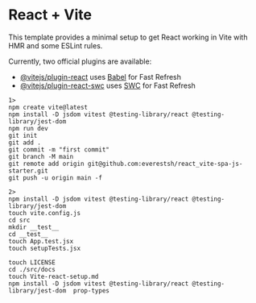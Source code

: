 # React + Vite

This template provides a minimal setup to get React working in Vite with HMR and some ESLint rules.

Currently, two official plugins are available:

- [@vitejs/plugin-react](https://github.com/vitejs/vite-plugin-react/blob/main/packages/plugin-react/README.md) uses [Babel](https://babeljs.io/) for Fast Refresh
- [@vitejs/plugin-react-swc](https://github.com/vitejs/vite-plugin-react-swc) uses [SWC](https://swc.rs/) for Fast Refresh


```
1>
npm create vite@latest 
npm install -D jsdom vitest @testing-library/react @testing-library/jest-dom
npm run dev
git init
git add .
git commit -m "first commit"
git branch -M main
git remote add origin git@github.com:everestsh/react_vite-spa-js-starter.git
git push -u origin main -f
```

```
2>
npm install -D jsdom vitest @testing-library/react @testing-library/jest-dom
touch vite.config.js
cd src
mkdir __test__
cd __test__
touch App.test.jsx
touch setupTests.jsx
```

```angular2html
touch LICENSE
cd ./src/docs
touch Vite-react-setup.md
npm install -D jsdom vitest @testing-library/react @testing-library/jest-dom  prop-types
```

